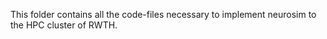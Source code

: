 This folder contains all the code-files necessary to implement neurosim to the HPC cluster of RWTH.
